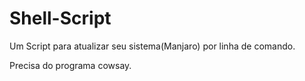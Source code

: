 # Shell-Script
Um Script para atualizar seu sistema(Manjaro) por linha de comando.



Precisa do programa cowsay.
